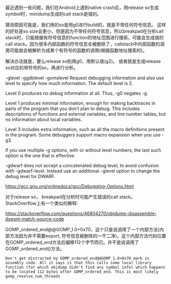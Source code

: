 最近遇到一些问题，我们在Android上遇到native crash后，用release so生成symbol时，minidump生成的call stack是错的。

猜测原因可能是，我们用的so是用g0进行build的，就是不带任何符号信息。
这样的好处是so size会更小，但是因为不带任何符号信息，所以breakpad在分析call stack时，只能根据有符号信息的function的地址范围进行搜索，可能会生成错的call stack。因为很多内部函数的符号信息全被删除了，callstack中内部函数的调用可能就会被解析为成某个有符号的函数的调用(根据函数地址搜索的)。

解决办法就是，要么release so别用g0，用默认值(g2)。
或者就是生成release so对应的带符号的so，再进行分析。

-glevel
-ggdblevel
-gvmslevel
Request debugging information and also use level to specify how much information. The default level is 2.

Level 0 produces no debug information at all. Thus, -g0 negates -g.

Level 1 produces minimal information, enough for making backtraces in parts of the program that you don’t plan to debug. This includes descriptions of functions and external variables, and line number tables, but no information about local variables.

Level 3 includes extra information, such as all the macro definitions present in the program. Some debuggers support macro expansion when you use -g3.

If you use multiple -g options, with or without level numbers, the last such option is the one that is effective.

-gdwarf does not accept a concatenated debug level, to avoid confusion with -gdwarf-level. Instead use an additional -glevel option to change the debug level for DWARF.

https://gcc.gnu.org/onlinedocs/gcc/Debugging-Options.html

对于release so， breakpad在分析时可能产生错误的call stack。StackOverflow上有一个类似的解释:

https://stackoverflow.com/questions/46804270/objdump-disassemble-doesnt-match-source-code

GOMP_ordered_end@@GOMP_1.0+0x70，这个只是说调用了一个内部方法(内部方法因为并不需要export, 符号信息被删除的一干二净)，这个内部方法代码位置在GOMP_ordered_end方法后偏移112个字节而已。并不是说调用了GOMP_ordered_end()方法。
```
Don't get distracted by GOMP_ordered_end@@GOMP_1.0+0x70 mark in assembly code. All it says is that this calls some local library function (for which objdump didn't find any symbol info) which happens to be located 112 bytes after GOMP_ordered_end. This is most likely gomp_resolve_num_threads
```
